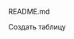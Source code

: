 README.md
<title>test</title> <style> #create_tb { background-color: slategrey; padding: 5px 10px; color: white; } .container_for_buttons{ position: relative; padding-bottom: 20px; } .container_for_buttons button { padding: 5px; margin: 0px 4px; background-color: silver; font-size: 15px; } .th { background-color: navy; padding: 5px 30px; color: white; } tr:nth-child(even){ background-color: #f2f2f2; height: 20px; } tr:nth-child(odd){ background-color: lightslategray; color: white; height: 20px; } </style>
Создать таблицу
